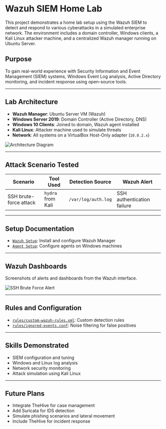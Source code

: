 # Wazuh SIEM Home Lab

This project demonstrates a home lab setup using the Wazuh SIEM to detect and respond to various cyberattacks in a simulated enterprise network. The environment includes a domain controller, Windows clients, a Kali Linux attacker machine, and a centralized Wazuh manager running on Ubuntu Server.

## Purpose

To gain real-world experience with Security Information and Event Management (SIEM) systems, Windows Event Log analysis, Active Directory monitoring, and incident response using open-source tools.

---

## Lab Architecture

- **Wazuh Manager**: Ubuntu Server VM (Wazuh)
- **Windows Server 2019**: Domain Controller (Active Directory, DNS)
- **Windows 10 Clients**: Joined to domain, Wazuh agent installed
- **Kali Linux**: Attacker machine used to simulate threats
- **Network**: All systems on a VirtualBox Host-Only adapter (`10.0.2.x`)

![Architecture Diagram](architecture/network-diagram.png)

---

## Attack Scenario Tested

| Scenario | Tool Used | Detection Source | Wazuh Alert |
|----------|-----------|------------------|-------------|
| SSH brute-force attack | `hydra` from Kali | `/var/log/auth.log` | SSH authentication failure |

---

##  Setup Documentation

- [`Wazuh Setup`](wazuh-setup.md): Install and configure Wazuh Manager
- [`Agent Setup`](agent_setup.md): Configure agents on Windows machines

---

## Wazuh Dashboards

Screenshots of alerts and dashboards from the Wazuh interface.

![SSH Brute Force Alert](dashboard-screenshots/alert-example-ssh.png)

---

## Rules and Configuration

- [`rules/custom-wazuh-rules.xml`](rules/custom-wazuh-rules.xml): Custom detection rules
- [`rules/ignored-events.conf`](rules/ignored-events.conf): Noise filtering for false positives


---

## Skills Demonstrated

- SIEM configuration and tuning
- Windows and Linux log analysis
- Network security monitoring
- Attack simulation using Kali Linux

---

## Future Plans

- Integrate TheHive for case management
- Add Suricata for IDS detection
- Simulate phishing scenarios and lateral movement
- Include TheHive for incident response
